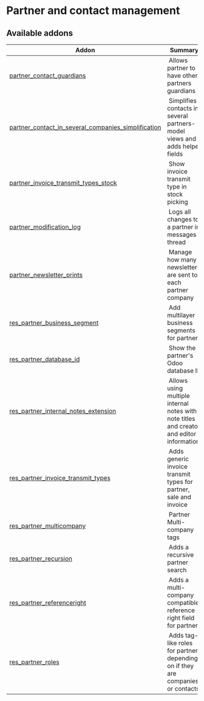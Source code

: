Partner and contact management
==============================

[//]: # (addons)

Available addons
----------------
**Addon** | **Summary**
--- | ---
[partner_contact_guardians](partner_contact_guardians/) | Allows partner to have other partners guardians
[partner_contact_in_several_companies_simplification](partner_contact_in_several_companies_simplification/) | Simplifies contacts in several partners-model views and adds helper fields
[partner_invoice_transmit_types_stock](partner_invoice_transmit_types_stock/) | Show invoice transmit type in stock picking
[partner_modification_log](partner_modification_log/) | Logs all changes to a partner in messages thread
[partner_newsletter_prints](partner_newsletter_prints/) | Manage how many newsletters are sent to each partner company
[res_partner_business_segment](res_partner_business_segment/) | Add multilayer business segments for partners
[res_partner_database_id](res_partner_database_id/) | Show the partner's Odoo database ID
[res_partner_internal_notes_extension](res_partner_internal_notes_extension/) | Allows using multiple internal notes with note titles and creator and editor information.
[res_partner_invoice_transmit_types](res_partner_invoice_transmit_types/) | Adds generic invoice transmit types for partner, sale and invoice
[res_partner_multicompany](res_partner_multicompany/) | Partner Multi-company tags
[res_partner_recursion](res_partner_recursion/) | Adds a recursive partner search
[res_partner_referenceright](res_partner_referenceright/) | Adds a multi-company compatible reference right field for partners
[res_partner_roles](res_partner_roles/) | Adds tag-like roles for partners depending on if they are companies or contacts
